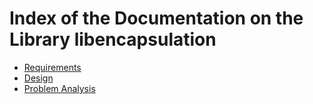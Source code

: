 # Index of the Documentation on the Library libencapsulation

* [Requirements](./requirements.md)
* [Design](./design.md)
* [Problem Analysis](./Problem_Analysis/index.md)
